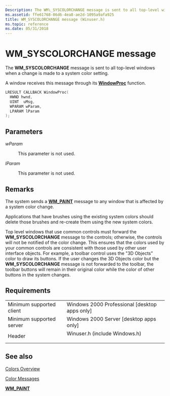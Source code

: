 ```yaml
---
Description: The WM\_SYSCOLORCHANGE message is sent to all top-level windows when a change is made to a system color setting.
ms.assetid: ffe61768-86d6-4ea8-ae2d-1095a9afa925
title: WM_SYSCOLORCHANGE message (Winuser.h)
ms.topic: reference
ms.date: 05/31/2018
---
```


# WM\_SYSCOLORCHANGE message

The **WM\_SYSCOLORCHANGE** message is sent to all top-level windows when a change is made to a system color setting.

A window receives this message through its [**WindowProc**](/previous-versions/windows/desktop/legacy/ms633573(v=vs.85)) function.


```C++
LRESULT CALLBACK WindowProc(
  HWND hwnd, 
  UINT  uMsg, 
  WPARAM wParam, 
  LPARAM lParam     
);
```



## Parameters

<dl> <dt>

*wParam* 
</dt> <dd>

This parameter is not used.

</dd> <dt>

*lParam* 
</dt> <dd>

This parameter is not used.

</dd> </dl>

## Remarks

The system sends a [**WM\_PAINT**](wm-paint.md) message to any window that is affected by a system color change.

Applications that have brushes using the existing system colors should delete those brushes and re-create them using the new system colors.

Top level windows that use common controls must forward the **WM\_SYSCOLORCHANGE** message to the controls; otherwise, the controls will not be notified of the color change. This ensures that the colors used by your common controls are consistent with those used by other user interface objects. For example, a toolbar control uses the "3D Objects" color to draw its buttons. If the user changes the 3D Objects color but the **WM\_SYSCOLORCHANGE** message is not forwarded to the toolbar, the toolbar buttons will remain in their original color while the color of other buttons in the system changes.

## Requirements



|                                     |                                                                                                          |
|-------------------------------------|----------------------------------------------------------------------------------------------------------|
| Minimum supported client<br/> | Windows 2000 Professional \[desktop apps only\]<br/>                                               |
| Minimum supported server<br/> | Windows 2000 Server \[desktop apps only\]<br/>                                                     |
| Header<br/>                   | <dl> <dt>Winuser.h (include Windows.h)</dt> </dl> |



## See also

<dl> <dt>

[Colors Overview](colors.md)
</dt> <dt>

[Color Messages](color-messages.md)
</dt> <dt>

[**WM\_PAINT**](wm-paint.md)
</dt> </dl>

 

 